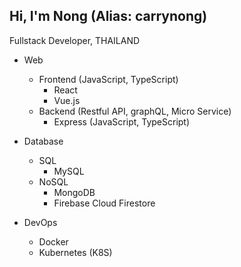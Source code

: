 ## Hi, I'm Nong (Alias: carrynong)

Fullstack Developer, THAILAND

- Web
  - Frontend (JavaScript, TypeScript)
    - React
    - Vue.js
  - Backend (Restful API, graphQL, Micro Service)
    - Express (JavaScript, TypeScript)

- Database
  - SQL
    - MySQL
  - NoSQL
    - MongoDB
    - Firebase Cloud Firestore
    
- DevOps
  - Docker
  - Kubernetes (K8S)
